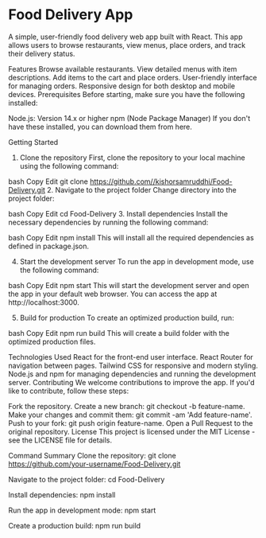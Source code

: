 # Food Delivery App
A simple, user-friendly food delivery web app built with React. This app allows users to browse restaurants, view menus, place orders, and track their delivery status.

Features
Browse available restaurants.
View detailed menus with item descriptions.
Add items to the cart and place orders.
User-friendly interface for managing orders.
Responsive design for both desktop and mobile devices.
Prerequisites
Before starting, make sure you have the following installed:

Node.js: Version 14.x or higher
npm (Node Package Manager)
If you don't have these installed, you can download them from here.

Getting Started
1. Clone the repository
First, clone the repository to your local machine using the following command:

bash
Copy
Edit
git clone https://github.com//kishorsamruddhi/Food-Delivery.git
2. Navigate to the project folder
Change directory into the project folder:

bash
Copy
Edit
cd Food-Delivery
3. Install dependencies
Install the necessary dependencies by running the following command:

bash
Copy
Edit
npm install
This will install all the required dependencies as defined in package.json.

4. Start the development server
To run the app in development mode, use the following command:

bash
Copy
Edit
npm start
This will start the development server and open the app in your default web browser. You can access the app at http://localhost:3000.

5. Build for production
To create an optimized production build, run:

bash
Copy
Edit
npm run build
This will create a build folder with the optimized production files.

Technologies Used
React for the front-end user interface.
React Router for navigation between pages.
Tailwind CSS for responsive and modern styling.
Node.js and npm for managing dependencies and running the development server.
Contributing
We welcome contributions to improve the app. If you'd like to contribute, follow these steps:

Fork the repository.
Create a new branch: git checkout -b feature-name.
Make your changes and commit them: git commit -am 'Add feature-name'.
Push to your fork: git push origin feature-name.
Open a Pull Request to the original repository.
License
This project is licensed under the MIT License - see the LICENSE file for details.

Command Summary
Clone the repository:
git clone https://github.com/your-username/Food-Delivery.git

Navigate to the project folder:
cd Food-Delivery

Install dependencies:
npm install

Run the app in development mode:
npm start

Create a production build:
npm run build
